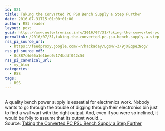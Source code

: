 ```yaml
---
id: 821
title: Taking the Converted PC PSU Bench Supply a Step Further
date: 2016-07-31T15:01:00+01:00
author: RSS reader
layout: post
guid: https://www.uelectronics.info/2016/07/31/taking-the-converted-pc-psu-bench-supply-a-step-further/
permalink: /2016/07/31/taking-the-converted-pc-psu-bench-supply-a-step-further/
rss_pi_source_url:
  - https://feedproxy.google.com/~r/hackaday/LgoM/~3/9jXEqpeZNcg/
rss_pi_source_md5:
  - 0c887c0d66a1e1bec0d174bddf042c54
rss_pi_canonical_url:
  - my_blog
categories:
  - RSS
tags:
  - RSS
---
```

&#013;  
A quality bench power supply is essential for electronics work. Nobody wants to go through the trouble of digging through their electronics bin just to find a wall wart with the right output. And, even if you were so inclined, it would be folly to assume that its output would…&#013;  
Source: <a href="https://feedproxy.google.com/~r/hackaday/LgoM/~3/9jXEqpeZNcg/" target="_blank">Taking the Converted PC PSU Bench Supply a Step Further</a>